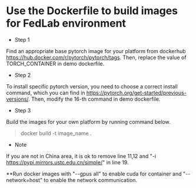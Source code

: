 
# Use the Dockerfile to build images for FedLab environment


- Step 1

Find an appropriate base pytorch image for your platform from dockerhub https://hub.docker.com/r/pytorch/pytorch/tags. Then, replace the value of TORCH_CONTAINER in demo dockerfile.

- Step 2

To install specific pytorch version, you need to choose a correct install command, which you can find in https://pytorch.org/get-started/previous-versions/. Then, modify the 16-th command in demo dockerfile.

- Step 3

Build the images for your own platform by running command below.
> docker build -t image_name .

- Note
  
If you are not in China area, it is ok to remove line 11,12 and "-i https://pypi.mirrors.ustc.edu.cn/simple/" in line 19.

**Run docker images with "--gpus all" to enable cuda for container and "--network=host" to enable the network communication.